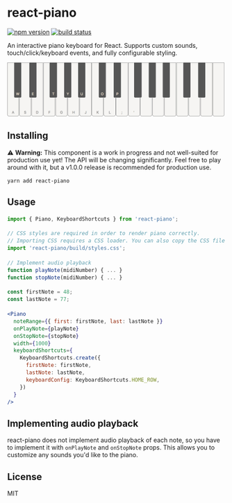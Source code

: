 # react-piano

[![npm version](https://img.shields.io/npm/v/react-piano.svg)](https://www.npmjs.com/package/react-piano)
[![build status](https://travis-ci.com/iqnivek/react-piano.svg?branch=master)](https://travis-ci.com/iqnivek/react-piano)

An interactive piano keyboard for React. Supports custom sounds, touch/click/keyboard events, and fully configurable styling.

<a href="http://www.kevinqi.com/react-piano/"><img width="500" src="/demo/public/images/react-piano-screenshot.png" alt="react-piano screenshot" /></a>

## Installing

⚠️ **Warning:** This component is a work in progress and not well-suited for production use yet! The API will be changing significantly. Feel free to play around with it, but a v1.0.0 release is recommended for production use.

```
yarn add react-piano
```

## Usage

```jsx
import { Piano, KeyboardShortcuts } from 'react-piano';

// CSS styles are required in order to render piano correctly.
// Importing CSS requires a CSS loader. You can also copy the CSS file directly from src/styles.css.
import 'react-piano/build/styles.css';

// Implement audio playback
function playNote(midiNumber) { ... }
function stopNote(midiNumber) { ... }

const firstNote = 48;
const lastNote = 77;

<Piano
  noteRange={{ first: firstNote, last: lastNote }}
  onPlayNote={playNote}
  onStopNote={stopNote}
  width={1000}
  keyboardShortcuts={
    KeyboardShortcuts.create({
      firstNote: firstNote,
      lastNote: lastNote,
      keyboardConfig: KeyboardShortcuts.HOME_ROW,
    })
  }
/>
```

## Implementing audio playback

react-piano does not implement audio playback of each note, so you have to implement it with `onPlayNote` and `onStopNote` props. This allows you to customize any sounds you'd like to the piano.

## License

MIT
